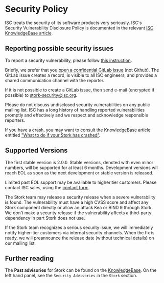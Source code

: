<!--
Copyright (C) Internet Systems Consortium, Inc. ("ISC")

SPDX-License-Identifier: MPL-2.0

This Source Code Form is subject to the terms of the Mozilla Public
License, v. 2.0.  If a copy of the MPL was not distributed with this
file, you can obtain one at https://mozilla.org/MPL/2.0/.

See the COPYRIGHT file distributed with this work for additional
information regarding copyright ownership.
-->
# Security Policy

ISC treats the security of its software products very seriously. ISC's Security Vulnerability Disclosure Policy
is documented in the relevant [ISC KnowledgeBase article][1].

## Reporting possible security issues

To report a security vulnerability, please follow [this instruction][5].

Briefly, we prefer that you [open a confidential GitLab issue][2] (not Github). The GitLab issue creates a record,
is visible to all ISC engineers, and provides a shared communication channel with the reporter.

If it is not possible to create a GitLab issue, then send e-mail (encrypted if possible) to stork-security@isc.org.

Please do not discuss undisclosed security vulnerabilities on any public mailing list. ISC has a long history of
handling reported vulnerabilities promptly and effectively and we respect and acknowledge responsible reporters.

If you have a crash, you may want to consult the KnowledgeBase article entitled ["What to do if your Stork has
crashed"][3].

## Supported Versions

The first stable version is 2.0.0. Stable versions, denoted with even minor numbers, will be supported for at least
6 months. Development versions will reach EOL as soon as the next development or stable version is released.

Limited past EOL support may be available to higher tier customers.
Please contact ISC sales, using the [contact form][4].

The Stork team may release a security release when a severe vulnerability is found. The vulnerability must have a high
CVSS score and affect any Stork component directly or allow an attack Kea or BIND 9 through Stork. We don't make a
security release if the vulnerability affects a third-party dependency in part Stork does not use.

If the Stork team recognizes a serious security issue, we will immediately notify higher-tier customers via internal
security channels. When the fix is ready, we will preannounce the release date (without technical details) on our
mailing list.

## Further reading

The **Past advisories** for Stork can be found on the [KnowledgeBase][6].
On the left hand panel, see the `Security Advisories` in the `Stork` section.

[1]: https://kb.isc.org/docs/aa-00861
[2]: https://gitlab.isc.org/isc-projects/stork/-/issues/new?issue[confidential]=true&issuable_template=Bug
[3]: https://kb.isc.org/docs/aa-00340
[4]: https://www.isc.org/contact/
[5]: https://www.isc.org/reportbug/
[6]: https://kb.isc.org/docs
